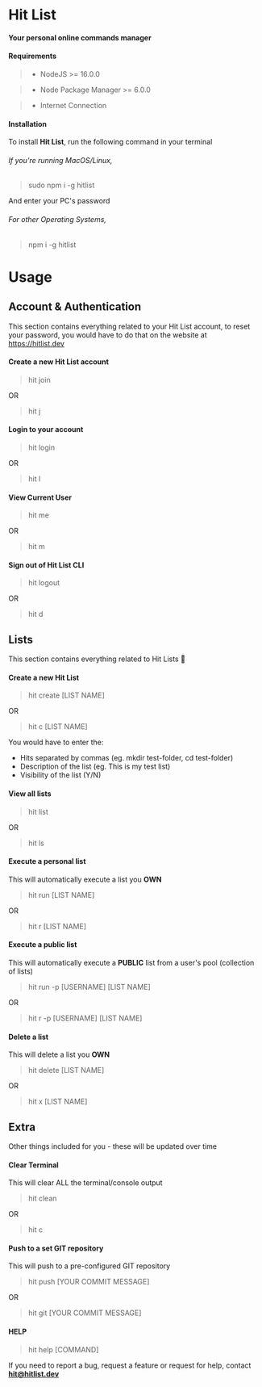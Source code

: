 # Hit List

#### Your personal **online** commands manager

#### Requirements

> - NodeJS >= 16.0.0

> - Node Package Manager >= 6.0.0

> - Internet Connection

#### Installation

To install **Hit List**, run the following command in your terminal

###### If you're running MacOS/Linux,

> sudo npm i -g hitlist

And enter your PC's password

###### For other Operating Systems,

> npm i -g hitlist

# Usage

## Account & Authentication

This section contains everything related to your Hit List account, to reset your password, you would have to do that on the website at https://hitlist.dev

#### Create a new Hit List account

> hit join

OR

> hit j

#### Login to your account

> hit login

OR

> hit l

#### View Current User

> hit me

OR

> hit m

#### Sign out of Hit List CLI

> hit logout

OR

> hit d

## Lists

This section contains everything related to Hit Lists 🔫

#### Create a new Hit List

> hit create [LIST NAME]

OR

> hit c [LIST NAME]

You would have to enter the:

- Hits separated by commas (eg. mkdir test-folder, cd test-folder)
- Description of the list (eg. This is my test list)
- Visibility of the list (Y/N)

#### View all lists

> hit list

OR

> hit ls

#### Execute a personal list

This will automatically execute a list you **OWN**

> hit run [LIST NAME]

OR

> hit r [LIST NAME]

#### Execute a public list

This will automatically execute a **PUBLIC** list from a user's pool (collection of lists)

> hit run -p [USERNAME] [LIST NAME]

OR

> hit r -p [USERNAME] [LIST NAME]

#### Delete a list

This will delete a list you **OWN**

> hit delete [LIST NAME]

OR

> hit x [LIST NAME]

## Extra

Other things included for you - these will be updated over time

#### Clear Terminal

This will clear ALL the terminal/console output

> hit clean

OR

> hit c

#### Push to a set GIT repository

This will push to a pre-configured GIT repository

> hit push [YOUR COMMIT MESSAGE]

OR

> hit git [YOUR COMMIT MESSAGE]

#### HELP

> hit help [COMMAND]

If you need to report a bug, request a feature or request for help, contact **hit@hitlist.dev**
